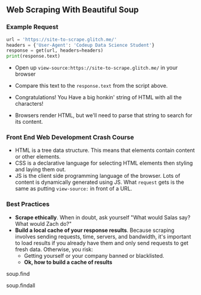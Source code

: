 ## Web Scraping With Beautiful Soup

### Example Request

```python
url = 'https://site-to-scrape.glitch.me/'
headers = {'User-Agent': 'Codeup Data Science Student'}
response = get(url, headers=headers)
print(response.text)
```

- Open up `view-source:https://site-to-scrape.glitch.me/` in your browser 
- Compare this text to the `response.text` from the script above.
- Congratulations! You Have a big honkin' string of HTML with all the characters!

- Browsers render HTML, but we'll need to parse that string to search for its content.

### Front End Web Development Crash Course

- HTML is a tree data structure. This means that elements contain content or other elements.
- CSS is a declarative language for selecting HTML elements then styling and laying them out. 
- JS is the client side programming language of the browser. Lots of content is dynamically  generated using JS. What `request` gets is the same as putting `view-source:` in front of a URL.

### 

### Best Practices

- **Scrape ethically**. When in doubt, ask yourself "What would Salas say? What would Zach do?"
- **Build a local cache of your response results**. Because scraping involves sending requests, time, servers, and bandwidth, it's important to load results if you already have them and only send requests to get fresh data. Otherwise, you risk:
  - Getting yourself or your company banned or blacklisted.
  - **Ok, how to build a cache of results**



soup.find

soup.findall

